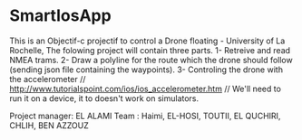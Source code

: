 # SmartIosApp

This is an Objectif-c projectif to control a Drone floating - University of La Rochelle,
The folowing project will contain three parts.
1- Retreive and read NMEA trams.
2- Draw a polyline for the route which the drone should follow (sending json file containing the waypoints).
3- Controling the drone with the accelerometer // http://www.tutorialspoint.com/ios/ios_accelerometer.htm // We'll need to run it on a device, it to doesn't work on simulators.

Project manager: EL ALAMI
Team : Haimi, EL-HOSI, TOUTII, EL QUCHIRI, CHLIH, BEN AZZOUZ
